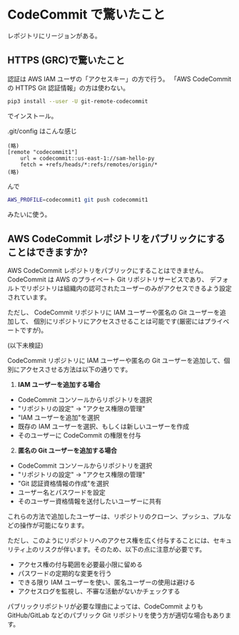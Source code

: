 # CodeCommit で驚いたこと

レポジトリにリージョンがある。

## HTTPS (GRC)で驚いたこと

認証は AWS IAM ユーザの「アクセスキー」の方で行う。
「AWS CodeCommit の HTTPS Git 認証情報」の方は使わない。

```sh
pip3 install --user -U git-remote-codecommit
```

でインストール。

.git/config はこんな感じ

```
(略)
[remote "codecommit1"]
    url = codecommit::us-east-1://sam-hello-py
    fetch = +refs/heads/*:refs/remotes/origin/*
(略)
```

んで

```sh
AWS_PROFILE=codecommit1 git push codecommit1
```

みたいに使う。

## AWS CodeCommit レポジトリをパブリックにすることはできますか?

AWS CodeCommit レポジトリをパブリックにすることはできません。
CodeCommit は AWS のプライベート Git リポジトリサービスであり、
デフォルトでリポジトリは組織内の認可されたユーザーのみがアクセスできるよう設定されています。

ただし、
CodeCommit リポジトリに IAM ユーザーや匿名の Git ユーザーを追加して、
個別にリポジトリにアクセスさせることは可能です(厳密にはプライベートですが)。

(以下未検証)

CodeCommit リポジトリに IAM ユーザーや匿名の Git ユーザーを追加して、個別にアクセスさせる方法は以下の通りです。

1. **IAM ユーザーを追加する場合**

- CodeCommit コンソールからリポジトリを選択
- "リポジトリの設定" -> "アクセス権限の管理"
- "IAM ユーザーを追加"を選択
- 既存の IAM ユーザーを選択、もしくは新しいユーザーを作成
- そのユーザーに CodeCommit の権限を付与

2. **匿名の Git ユーザーを追加する場合**

- CodeCommit コンソールからリポジトリを選択
- "リポジトリの設定" -> "アクセス権限の管理"
- "Git 認証資格情報の作成"を選択
- ユーザー名とパスワードを設定
- そのユーザー資格情報を送付したいユーザーに共有

これらの方法で追加したユーザーは、リポジトリのクローン、プッシュ、プルなどの操作が可能になります。

ただし、このようにリポジトリへのアクセス権を広く付与することには、セキュリティ上のリスクが伴います。そのため、以下の点に注意が必要です。

- アクセス権の付与範囲を必要最小限に留める
- パスワードの定期的な変更を行う
- できる限り IAM ユーザーを使い、匿名ユーザーの使用は避ける
- アクセスログを監視し、不審な活動がないかチェックする

パブリックリポジトリが必要な理由によっては、CodeCommit よりも GitHub/GitLab などのパブリック Git リポジトリを使う方が適切な場合もあります。
